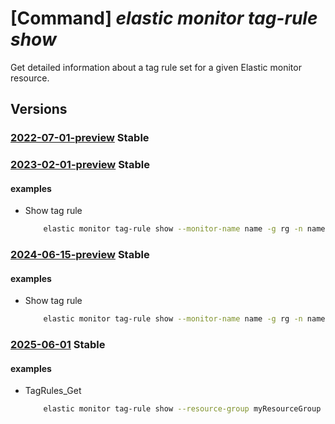 # [Command] _elastic monitor tag-rule show_

Get detailed information about a tag rule set for a given Elastic monitor resource.

## Versions

### [2022-07-01-preview](/Resources/mgmt-plane/L3N1YnNjcmlwdGlvbnMve30vcmVzb3VyY2Vncm91cHMve30vcHJvdmlkZXJzL21pY3Jvc29mdC5lbGFzdGljL21vbml0b3JzL3t9L3RhZ3J1bGVzL3t9/2022-07-01-preview.xml) **Stable**

<!-- mgmt-plane /subscriptions/{}/resourcegroups/{}/providers/microsoft.elastic/monitors/{}/tagrules/{} 2022-07-01-preview -->

### [2023-02-01-preview](/Resources/mgmt-plane/L3N1YnNjcmlwdGlvbnMve30vcmVzb3VyY2Vncm91cHMve30vcHJvdmlkZXJzL21pY3Jvc29mdC5lbGFzdGljL21vbml0b3JzL3t9L3RhZ3J1bGVzL3t9/2023-02-01-preview.xml) **Stable**

<!-- mgmt-plane /subscriptions/{}/resourcegroups/{}/providers/microsoft.elastic/monitors/{}/tagrules/{} 2023-02-01-preview -->

#### examples

- Show tag rule
    ```bash
        elastic monitor tag-rule show --monitor-name name -g rg -n name
    ```

### [2024-06-15-preview](/Resources/mgmt-plane/L3N1YnNjcmlwdGlvbnMve30vcmVzb3VyY2Vncm91cHMve30vcHJvdmlkZXJzL21pY3Jvc29mdC5lbGFzdGljL21vbml0b3JzL3t9L3RhZ3J1bGVzL3t9/2024-06-15-preview.xml) **Stable**

<!-- mgmt-plane /subscriptions/{}/resourcegroups/{}/providers/microsoft.elastic/monitors/{}/tagrules/{} 2024-06-15-preview -->

#### examples

- Show tag rule
    ```bash
        elastic monitor tag-rule show --monitor-name name -g rg -n name
    ```

### [2025-06-01](/Resources/mgmt-plane/L3N1YnNjcmlwdGlvbnMve30vcmVzb3VyY2Vncm91cHMve30vcHJvdmlkZXJzL21pY3Jvc29mdC5lbGFzdGljL21vbml0b3JzL3t9L3RhZ3J1bGVzL3t9/2025-06-01.xml) **Stable**

<!-- mgmt-plane /subscriptions/{}/resourcegroups/{}/providers/microsoft.elastic/monitors/{}/tagrules/{} 2025-06-01 -->

#### examples

- TagRules_Get
    ```bash
        elastic monitor tag-rule show --resource-group myResourceGroup --monitor-name myMonitor --rule-set-name default
    ```
